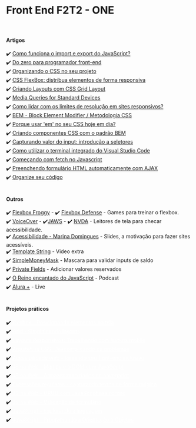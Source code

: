 
<h1>Front End F2T2 - ONE</h1>
<br>
<h4>Artigos</h4>
✔️ <a href="https://www.alura.com.br/artigos/como-funciona-o-import-e-export-do-javascript">Como funciona o import e export do JavaScript?</a>
<br>
✔️ <a href="https://www.alura.com.br/artigos/do-zero-para-programador-front-end">Do zero para programador front-end</a>
<br>
✔️ <a href="https://www.alura.com.br/artigos/organizando-o-css-no-seu-projeto">Organizando o CSS no seu projeto</a>
<br>
✔️ <a href="https://cursos.alura.com.br/extra/alura-mais/css-flexbox-distribua-elementos-de-forma-responsiva-c301">CSS FlexBox: distribua elementos de forma responsiva</a>
<br>
✔️ <a href="https://www.alura.com.br/artigos/criando-layouts-com-css-grid-layout">Criando Layouts com CSS Grid Layout</a>
<br>
✔️ <a href="https://css-tricks.com/snippets/css/media-queries-for-standard-devices/">Media Queries for Standard Devices</a>
<br>
✔️ <a href="https://www.alura.com.br/artigos/como-lidar-com-os-limites-de-resolucao-em-sites-responsivos">Como lidar com os limites de resolução em sites responsivos?</a>
<br>
✔️ <a href="https://css-tricks.com/bem-101/">BEM - Block Element Modifier / Metodologia CSS</a>
<br>
✔️ <a href="https://www.alura.com.br/artigos/porque-usar-em-no-seu-css-hoje-em-dia">Porque usar 'em' no seu CSS hoje em dia?</a>
<br>
✔️ <a href="https://www.alura.com.br/artigos/criando-componentes-css-com-padrao-bem">Criando componentes CSS com o padrão BEM</a>
<br>
✔️ <a href="https://www.alura.com.br/artigos/capturando-valor-do-input-introducao-a-seletores">Capturando valor do input: introdução a seletores</a>
<br>
✔️ <a href="https://www.alura.com.br/artigos/comecando-com-fetch-no-javascript">Como utilizar o terminal integrado do Visual Studio Code</a>
<br>
✔️ <a href="https://www.alura.com.br/artigos/como-utilizar-terminal-integrado-visual-studio-code">Começando com fetch no Javascript</a>
<br>
✔️ <a href="https://www.alura.com.br/artigos/preenchendo-formulario-html-automaticamente-com-ajax">Preenchendo formulário HTML automaticamente com AJAX</a>
<br>
✔️ <a href="https://www.alura.com.br/artigos/organize-seu-codigo-javascript-de-maneira-facil">Organize seu código</a>
<br>
<br>
<h4>Outros</h4>
✔️ <a href="http://flexboxfroggy.com/">Flexbox Froggy</a> - ✔️ <a href="http://www.flexboxdefense.com/">Flexbox Defense</a> - Games para treinar o flexbox.
<br>
✔️ <a href="https://www.apple.com/br/accessibility/vision/">VoiceOver</a> - ✔️<a href="https://www.freedomscientific.com/products/software/jaws/">JAWS</a> - ✔️ <a href="https://www.nvaccess.org/download/">NVDA</a> - Leitores de tela para checar acessibilidade.
<br>
✔️ <a href="https://www.apple.com/br/accessibility/vision/">Acessibilidade - Marina Domingues</a> - Slides, a motivação para fazer sites acessíveis.
<br>
✔️ <a href="https://cursos.alura.com.br/extra/alura-mais/template-string-c123">Template String</a> - Video extra
<br>
✔️ <a href="https://github.com/codermarcos/simple-mask-money">SimpleMoneyMask</a> - Mascara para validar inputs de saldo 
<br>
✔️ <a href="https://github.com/tc39/proposal-class-fields#private-fields">Private Fields</a> - Adicionar valores reservados 
<br>
✔️ <a href="https://cursos.alura.com.br/extra/hipsterstech/o-reino-encantado-do-javascript-hipsters-38-a548">O Reino encantado do JavaScript</a> - Podcast
<br>
✔️ <a href="https://www.facebook.com/AluraCursosOnline/videos/vl.358719527812713/1302936079820966/?type=1">Alura +</a> - Live
<br>
<br>
<h4>Projetos práticos</h4>
✔️ <a href="./Flexbox - Posicionando elementos na tela" style="color:#fff;">Flexbox - Posicionando elementos na tela</a>
<br>
✔️ <a href="./Grid - Simplificando layouts" style="color:#fff;">Grid - Simplificando layouts</a>
<br>
✔️ <a href="./Layouts Responsivos trabalhando com layouts mobile" style="color:#fff;">Layouts Responsivos: Trabalhando com layouts mobile</a>
<br>
✔️ <a href="./Arquitetura CSS - Descomplicando os problemas" style="color:#fff;">Arquitetura CSS: Descomplicando os problemas</a>
<br>
✔️ <a href="./Acessibilidade web - tornando seu front-end inclusivo" style="color:#fff;">Acessibilidade web - tornando seu front-end inclusivo</a>
<br>
✔️ <a href="./JS na Web - Manipule o DOM com JavaScript" style="color:#fff;">JS na Web - Manipule o DOM com JavaScript</a>
<br>
✔️ <a href="./JS na Web - Armazenando dados no navegador" style="color:#fff;">JS na Web - Armazenando dados no navegador</a>
<br>
✔️ <a href="./Expressões regulares - capturando textos de forma mágica" style="color:#fff;">Expressões regulares - capturando textos de forma mágica</a>
<br>
✔️ <a href="./JS na Web - CRUD com JavaScript assíncrono" style="color:#fff;">JS na Web - CRUD com JavaScript assíncrono</a>
<br>
✔️ <a href="./JS na Web - Validação de formulário" style="color:#fff;">JS na Web - Validação de formulário</a>
<br>
✔️ <a href="./JavaScript - Explorando a linguagem" style="color:#fff;">JavaScript - Explorando a linguagem</a>
<br>
✔️ <a href="./JavaScript - Programando a Orientação a Objetos" style="color:#fff;">JavaScript - Programando a Orientação a Objetos</a>
<br>
